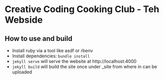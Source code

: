# Creative Coding Cooking Club - Teh Webside

## How to use and build

- Install ruby via a tool like asdf or rbenv
- Install dependencies: `bundle install`
- `jekyll serve` will serve the website at http://localhost:4000
- `jekyll build` will build the site once under _site from where in can be uploaded




